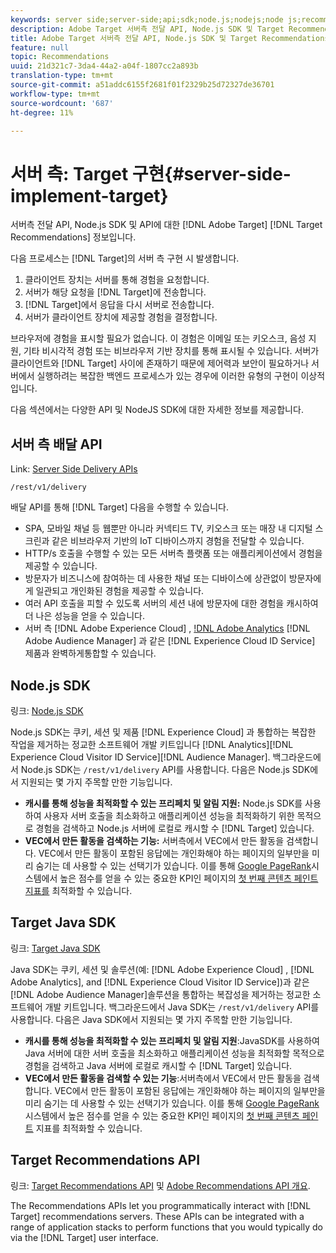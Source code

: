 ```yaml
---
keywords: server side;server-side;api;sdk;node.js;nodejs;node js;recommendations api;api:apis
description: Adobe Target 서버측 전달 API, Node.js SDK 및 Target Recommendations API에 대한 정보입니다.
title: Adobe Target 서버측 전달 API, Node.js SDK 및 Target Recommendations API에 대한 정보입니다.
feature: null
topic: Recommendations
uuid: 21d321c7-3da4-44a2-a04f-1807cc2a893b
translation-type: tm+mt
source-git-commit: a51addc6155f2681f01f2329b25d72327de36701
workflow-type: tm+mt
source-wordcount: '687'
ht-degree: 11%

---
```



# 서버 측: Target 구현{#server-side-implement-target}

서버측 전달 API, Node.js SDK 및 API에 대한 [!DNL Adobe Target] [!DNL Target Recommendations] 정보입니다.

다음 프로세스는 [!DNL Target]의 서버 측 구현 시 발생합니다.

1. 클라이언트 장치는 서버를 통해 경험을 요청합니다.
1. 서버가 해당 요청을 [!DNL Target]에 전송합니다.
1. [!DNL Target]에서 응답을 다시 서버로 전송합니다.
1. 서버가 클라이언트 장치에 제공할 경험을 결정합니다.

브라우저에 경험을 표시할 필요가 없습니다. 이 경험은 이메일 또는 키오스크, 음성 지원, 기타 비시각적 경험 또는 비브라우저 기반 장치를 통해 표시될 수 있습니다. 서버가 클라이언트와 [!DNL Target] 사이에 존재하기 때문에 제어력과 보안이 필요하거나 서버에서 실행하려는 복잡한 백엔드 프로세스가 있는 경우에 이러한 유형의 구현이 이상적입니다.

다음 섹션에서는 다양한 API 및 NodeJS SDK에 대한 자세한 정보를 제공합니다.

## 서버 측 배달 API

Link: [Server Side Delivery APIs](https://developers.adobetarget.com/api/delivery-api/)

`/rest/v1/delivery`

배달 API를 통해 [!DNL Target] 다음을 수행할 수 있습니다.

* SPA, 모바일 채널 등 웹뿐만 아니라 커넥티드 TV, 키오스크 또는 매장 내 디지털 스크린과 같은 비브라우저 기반의 IoT 디바이스까지 경험을 전달할 수 있습니다.
* HTTP/s 호출을 수행할 수 있는 모든 서버측 플랫폼 또는 애플리케이션에서 경험을 제공할 수 있습니다.
* 방문자가 비즈니스에 참여하는 데 사용한 채널 또는 디바이스에 상관없이 방문자에게 일관되고 개인화된 경험을 제공할 수 있습니다.
* 여러 API 호출을 피할 수 있도록 서버의 세션 내에 방문자에 대한 경험을 캐시하여 더 나은 성능을 얻을 수 있습니다.
* 서버 측 [!DNL Adobe Experience Cloud] , [!DNL Adobe Analytics](AAM) [!DNL Adobe Audience Manager] 과 같은 [!DNL Experience Cloud ID Service] 제품과 완벽하게통합할 수 있습니다.

## Node.js SDK

링크: [Node.js SDK](https://github.com/adobe/target-nodejs-sdk)

Node.js SDK는 쿠키, 세션 및 제품 [!DNL Experience Cloud] 과 통합하는 복잡한 작업을 제거하는 정교한 소프트웨어 개발 키트입니다 [!DNL Analytics][!DNL Experience Cloud Visitor ID Service][!DNL Audience Manager]. 백그라운드에서 Node.js SDK는 `/rest/v1/delivery` API를 사용합니다. 다음은 Node.js SDK에서 지원되는 몇 가지 주목할 만한 기능입니다.

* **캐시를 통해 성능을 최적화할 수 있는 프리페치 및 알림 지원:** Node.js SDK를 사용하여 사용자 서버 호출을 최소화하고 애플리케이션 성능을 최적화하기 위한 목적으로 경험을 검색하고 Node.js 서버에 로컬로 캐시할 수 [!DNL Target] 있습니다.
* **VEC에서 만든 활동을 검색하는 기능:** 서버측에서 VEC에서 만든 활동을 검색합니다. VEC에서 만든 활동이 포함된 응답에는 개인화해야 하는 페이지의 일부만을 미리 숨기는 데 사용할 수 있는 선택기가 있습니다. 이를 통해 [Google PageRank](https://developers.google.com/web/fundamentals/performance/user-centric-performance-metrics.html)시스템에서 높은 점수를 얻을 수 있는 중요한 KPI인 페이지의 [첫 번째 콘텐츠 페인트 지표를](https://en.wikipedia.org/wiki/PageRank) 최적화할 수 있습니다.

## Target Java SDK

링크: [Target Java SDK](https://github.com/adobe/target-java-sdk)

Java SDK는 쿠키, 세션 및 솔루션(예: [!DNL Adobe Experience Cloud] , [!DNL Adobe Analytics], and [!DNL Experience Cloud Visitor ID Service])과 같은 [!DNL Adobe Audience Manager]솔루션을 통합하는 복잡성을 제거하는 정교한 소프트웨어 개발 키트입니다. 백그라운드에서 Java SDK는 `/rest/v1/delivery` API를 사용합니다. 다음은 Java SDK에서 지원되는 몇 가지 주목할 만한 기능입니다.

* **캐시를 통해 성능을 최적화할 수 있는 프리페치 및 알림 지원**:JavaSDK를 사용하여 Java 서버에 대한 서버 호출을 최소화하고 애플리케이션 성능을 최적화할 목적으로 경험을 검색하고 Java 서버에 로컬로 캐시할 수 [!DNL Target] 있습니다.
* **VEC에서 만든 활동을 검색할 수 있는 기능**:서버측에서 VEC에서 만든 활동을 검색합니다. VEC에서 만든 활동이 포함된 응답에는 개인화해야 하는 페이지의 일부만을 미리 숨기는 데 사용할 수 있는 선택기가 있습니다. 이를 통해 [Google PageRank](https://developers.google.com/web/fundamentals/performance/user-centric-performance-metrics.html) 시스템에서 높은 점수를 얻을 수 있는 중요한 KPI인 페이지의 [첫 번째 콘텐츠 페인트](https://en.wikipedia.org/wiki/PageRank) 지표를 최적화할 수 있습니다.

## Target Recommendations API

링크: [Target Recommendations API](https://developers.adobetarget.com/api/recommendations) 및 [Adobe Recommendations API 개요](https://docs.adobe.com/content/help/en/target-learn/recommendations-api-tutorial/recs-api-overview.html).

The Recommendations APIs let you programmatically interact with [!DNL Target] recommendations servers. These APIs can be integrated with a range of application stacks to perform functions that you would typically do via the [!DNL Target] user interface.
